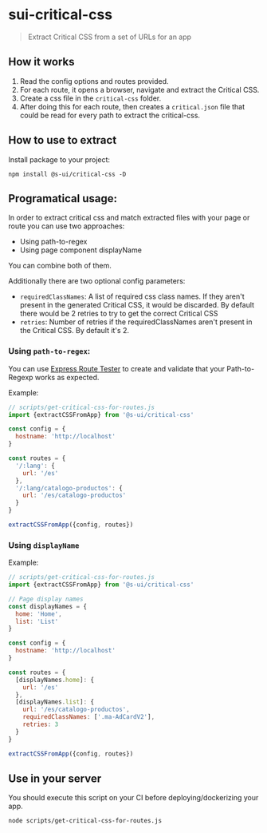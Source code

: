 # sui-critical-css
> Extract Critical CSS from a set of URLs for an app

## How it works

1. Read the config options and routes provided.
2. For each route, it opens a browser, navigate and extract the Critical CSS.
3. Create a css file in the `critical-css` folder.
4. After doing this for each route, then creates a `critical.json` file that could be read for every path to extract the critical-css.

## How to use to extract 

Install package to your project:
```
npm install @s-ui/critical-css -D
```

## Programatical usage:

In order to extract critical css and match extracted files with your page or route you can use two approaches:

- Using path-to-regex
- Using page component displayName

You can combine both of them.

Additionally there are two optional config parameters:

- `requiredClassNames`: A list of required css class names. If they aren't present in the generated Critical CSS, it would be discarded. By default there would be 2 retries to try to get the correct Critical CSS
- `retries`: Number of retries if the requiredClassNames aren't present in the Critical CSS. By default it's 2.

### Using `path-to-regex`:

You can use [Express Route Tester](http://forbeslindesay.github.io/express-route-tester/) to create and validate that your Path-to-Regexp works as expected.

Example:

```js
// scripts/get-critical-css-for-routes.js
import {extractCSSFromApp} from '@s-ui/critical-css'

const config = {
  hostname: 'http://localhost'
}

const routes = {
  '/:lang': {
    url: '/es'
  },
  '/:lang/catalogo-productos': {
    url: '/es/catalogo-productos'
  }
}

extractCSSFromApp({config, routes})
```

### Using `displayName`

Example:

```js
// scripts/get-critical-css-for-routes.js
import {extractCSSFromApp} from '@s-ui/critical-css'

// Page display names
const displayNames = {
  home: 'Home',
  list: 'List'
}

const config = {
  hostname: 'http://localhost'
}

const routes = {
  [displayNames.home]: {
    url: '/es'
  },
  [displayNames.list]: {
    url: '/es/catalogo-productos',
    requiredClassNames: ['.ma-AdCardV2'],
    retries: 3
  }
}

extractCSSFromApp({config, routes})
```

## Use in your server

You should execute this script on your CI before deploying/dockerizing your app.

```
node scripts/get-critical-css-for-routes.js
```